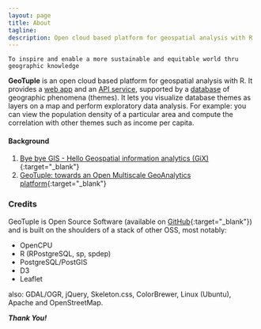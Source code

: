 ```yaml
---
layout: page
title: About
tagline: 
description: Open cloud based platform for geospatial analysis with R
---
```


```
To inspire and enable a more sustainable and equitable world thru geographic knowledge
```

**GeoTuple** is an open cloud based platform for geospatial analysis with R. It provides a [web app](pages/app.html) and an [API service](pages/api.html), supported by a [database](pages/database.html) of geographic phenomena (themes).
It lets you visualize database themes as layers on a map and perform exploratory data analysis. For example: you can view the population density of a particular area and compute the correlation with other themes such as income per capita.

#### Background
1. [Bye bye GIS - Hello Geospatial information analytics (GiX)](https://www.linkedin.com/pulse/bye-gis-hello-geospatial-information-analytics-gix-roland-hansson?trk=pulse_spock-articles){:target="_blank"}
2. [GeoTuple: towards an Open Multiscale GeoAnalytics platform](https://www.linkedin.com/pulse/geotuple-towards-open-multiscale-geoanalytics-platform-roland-hansson?trk=pulse_spock-articles){:target="_blank"}

### Credits
GeoTuple is Open Source Software (available on [GitHub](https://github.com/rhansson/geotuple){:target="_blank"}) and is built on the shoulders of a stack of other OSS, most notably: 

- OpenCPU
- R (RPostgreSQL, sp, spdep)
- PostgreSQL/PostGIS
- D3
- Leaflet

also: GDAL/OGR, jQuery, Skeleton.css, ColorBrewer, Linux (Ubuntu), Apache and OpenStreetMap. 

**_Thank You!_**
